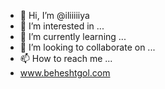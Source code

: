 - 👋 Hi, I’m @iliiiiiya
- 👀 I’m interested in ...
- 🌱 I’m currently learning ...
- 💞️ I’m looking to collaborate on ...
- 📫 How to reach me ...
- www.beheshtgol.com

<!---
iliiiiiya/iliiiiiya is a ✨ special ✨ repository because its `README.md` (this file) appears on your GitHub profile.
You can click the Preview link to take a look at your changes.
--->
